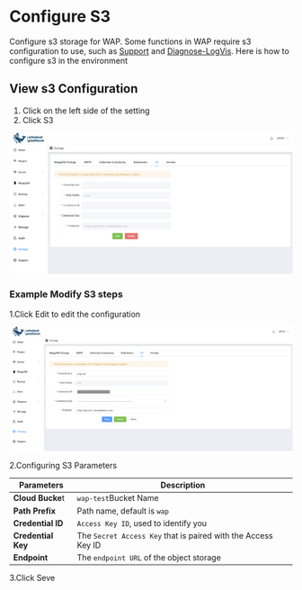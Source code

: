 # Configure S3

Configure s3 storage for WAP. Some functions in WAP require s3 configuration to use, such as [Support](../14-support/01-cluster-inspection.md) and [Diagnose-LogVis](../10-diagnose/04-log-vis.md). Here is how to configure s3 in the environment

## View s3 Configuration

1. Click on the left side of the setting
2. Click S3

![S3](../../images/whaleal-platform-Images/13-setting/s3.png)



### Example Modify S3 steps

1.Click Edit to edit the configuration

![image-20240712164221520](../../images/whaleal-platform-Images/13-setting/s3-2.png)

2.Configuring S3 Parameters

| Parameters         | Description                                                  |
| ------------------ | ------------------------------------------------------------ |
| **Cloud Bucke**t   | `wap-test`Bucket Name                                        |
| **Path Prefix**    | Path name, default is `wap`                                  |
| **Credential ID**  | `Access Key ID`, used to identify you                        |
| **Credential Key** | The `Secret Access Key` that is paired with the Access Key ID |
| **Endpoint**       | The `endpoint URL` of the object storage                     |

3.Click Seve


